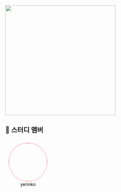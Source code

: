 <h1>
<img width="350" src="https://img.shields.io/badge/모던--리액트--deep--dive-000?style=for-the-badge&logo=React&logoColor=blue">
</h1>

## :bow: 스터디 멤버

<div align="center" style="border: 1px solid none; padding: 10px; display: inline-block;">
    <img src="https://github.com/yerinko.png" width="120" height="120" style="border-radius: 50%; border: 2px solid #ffc0cb;"/>
    <br>
    <a href="https://github.com/yerinko" style="text-decoration: none; color: black;">yerinko</a>
</div>    